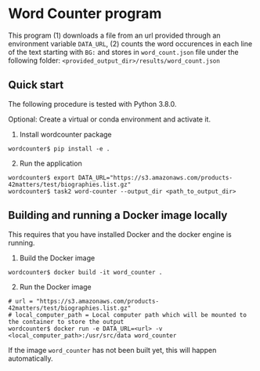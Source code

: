 # Word Counter program

This program (1) downloads a file from an url provided through an environment variable `DATA_URL`, (2) counts the word
occurences in each line of the text starting with `BG:` and stores in `word_count.json` file under the following folder:
`<provided_output_dir>/results/word_count.json`

## Quick start

The following procedure is tested with Python 3.8.0.

Optional: Create a virtual or conda environment and activate it.
1. Install wordcounter package
```shell
wordcounter$ pip install -e .
```

2. Run the application
```shell
wordcounter$ export DATA_URL="https://s3.amazonaws.com/products-42matters/test/biographies.list.gz"
wordcounter$ task2 word-counter --output_dir <path_to_output_dir>
```

## Building and running a Docker image locally
This requires that you have installed Docker and the docker engine is running.

1. Build the Docker image
```shell
wordcounter$ docker build -it word_counter .
```

2. Run the Docker image
```shell
# url = "https://s3.amazonaws.com/products-42matters/test/biographies.list.gz"
# local_computer_path = Local computer path which will be mounted to the container to store the output
wordcounter$ docker run -e DATA_URL=<url> -v <local_computer_path>:/usr/src/data word_counter
```

If the image `word_counter` has not been built yet, this will happen automatically.
